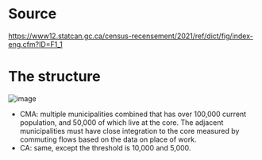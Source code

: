 # Source
https://www12.statcan.gc.ca/census-recensement/2021/ref/dict/fig/index-eng.cfm?ID=F1_1


# The structure
![image](https://github.com/Lin2xdd/Canada-Census-Data/assets/72551770/f02c4d15-ba1a-4c8c-985a-39d368ff3dfc)


- CMA: multiple municipalities combined that has over 100,000 current population, and 50,000 of which live at the core. The adjacent municipalities must have close integration to the core measured by commuting flows based on the data on place of work. 
- CA: same, except the threshold is 10,000 and 5,000.
